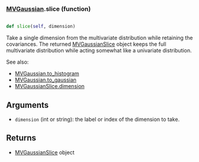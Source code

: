 ### [MVGaussian](MVGaussian.md).slice (function)


```py

def slice(self, dimension)

```



Take a single dimension from the multivariate distribution while
retaining the covariances.  The returned [MVGaussianSlice](MVGaussianSlice.md) object
keeps the full multivariate distribution while acting somewhat
like a univariate distribution.

See also:

* [MVGaussian.to_histogram](MVGaussian.to_histogram.md)
* [MVGaussian.to_gaussian](MVGaussian.to_gaussian.md)
* [MVGaussianSlice.dimension](MVGaussianSlice.dimension.md)

Arguments
----------
* `dimension` (int or string): the label or index of the dimension to
    take.

Returns
------------
* [MVGaussianSlice](MVGaussianSlice.md) object

